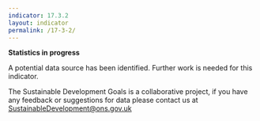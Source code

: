 ```yaml
---
indicator: 17.3.2
layout: indicator
permalink: /17-3-2/
---
```

**Statistics in progress**

A potential data source has been identified. Further work is needed for this indicator.

The Sustainable Development Goals is a collaborative project, if you have any feedback or suggestions for data please contact us at <SustainableDevelopment@ons.gov.uk>
